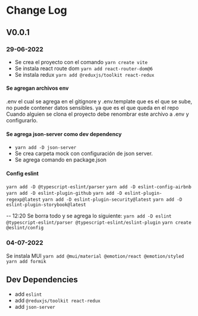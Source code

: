 # Change Log

## V0.0.1

### 29-06-2022
- Se crea el proyecto con el comando 
`yarn create vite`
- Se instala react route dom
`yarn add react-router-dom@6`
- Se instala redux
`yarn add @reduxjs/toolkit react-redux`

#### Se agregan archivos env
.env el cual se agrega en el gitignore
y .env.template que es el que se sube, no puede contener datos sensibles. ya que es el que queda en el repo
Cuando alguien se clona el proyecto debe renombrar este archivo a .env y configurarlo.

#### Se agrega json-server como dev dependency
- `yarn add -D json-server`
- Se crea carpeta mock con configuración de json server.
- Se agrega comando en package.json 

#### Config eslint
`yarn add -D @typescript-eslint/parser`
`yarn add -D eslint-config-airbnb`
`yarn add -D eslint-plugin-github`
`yarn add -D eslint-plugin-regexp@latest`
`yarn add -D eslint-plugin-security@latest`
`yarn add -D eslint-plugin-storybook@latest`

-- 12:20
Se borra todo y se agrega lo siguiente:
`yarn add -D eslint @typescript-eslint/parser @typescript-eslint/eslint-plugin`
`yarn create @eslint/config`

### 04-07-2022
Se instala MUI 
`yarn add @mui/material @emotion/react @emotion/styled`
`yarn add formik`
## Dev Dependencies
- add `eslint`
- add `@reduxjs/toolkit react-redux`
- add `json-server`